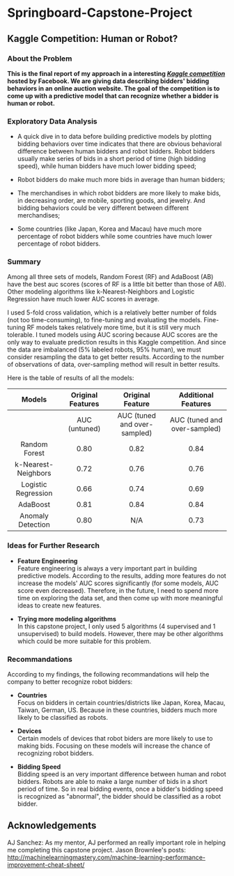 # Springboard-Capstone-Project

## Kaggle Competition: Human or Robot?

### About the Problem

__This is the final report of my approach in a interesting _[Kaggle competition](https://www.kaggle.com/c/facebook-recruiting-iv-human-or-bot)_ hosted by Facebook. We are giving data describing bidders' bidding behaviors in an online auction website. The goal of the competition is to come up with a predictive model that can recognize whether a bidder is human or robot.__

### Exploratory Data Analysis

* A quick dive in to data before building predictive models by plotting bidding behaviors over time indicates that there are obvious behavioral difference between human bidders and robot bidders. Robot bidders usually make series of bids in a short period of time (high bidding speed), while human bidders have much lower bidding speed;


* Robot bidders do make much more bids in average than human bidders;


* The merchandises in which robot bidders are more likely to make bids, in decreasing order, are mobile, sporting goods, and jewelry. And bidding behaviors could be very different between different merchandises;


* Some countries (like Japan, Korea and Macau) have much more percentage of robot bidders while some countries have much lower percentage of robot bidders.

### Summary 

   Among all three sets of models, Random Forest (RF) and AdaBoost (AB) have the best auc scores (scores of RF is a little bit better than those of AB). Other modeling algorithms like k-Nearest-Neighbors and Logistic Regression have much lower AUC scores in average. 

   I used 5-fold cross validation, which is a relatively better number of folds (not too time-consuming), to fine-tuning and evaluating the models. Fine-tuning RF models takes relatively more time, but it is still very much tolerable. I tuned models using AUC scoring because AUC scores are the only way to evaluate prediction results in this Kaggle competition. And since the data are imbalanced (5% labeled robots, 95% human), we must consider resampling the data to get better results. According to the number of observations of data, over-sampling method will result in better results.
    
   Here is the table of results of all the models:
    
    
|        Models       | Original Features |   Original Feature       |       Additional Features      |
|:-------------------:|:-------------:|:----------------------------:|:------------------------------:|
|                     | AUC (untuned) | AUC (tuned and over-sampled) |   AUC (tuned and over-sampled) |
|    Random Forest    |  0.80         |   0.82                       |   0.84                         |
| k-Nearest-Neighbors |  0.72         |   0.76                       |   0.76                         |
| Logistic Regression |  0.66         |   0.74                       |   0.69                         |
|       AdaBoost      |  0.81         |   0.84                       |   0.84                         |
|  Anomaly Detection  |  0.80         |   N/A                        |   0.73                         |

### Ideas for Further Research

* **Feature Engineering**  
   Feature engineering is always a very important part in building predictive models. According to the results, adding more features do not increase the models' AUC scores significantly (for some models, AUC score even decreased). Therefore, in the future, I need to spend more time on exploring the data set, and then come up with more meaningful ideas to create new features.


* **Trying more modeling algorithms**  
   In this capstone project, I only used 5 algorithms (4 supervised and 1 unsupervised) to build models. However, there may be other algorithms which could be more suitable for this problem.
   
### Recommandations

According to my findings, the following recommandations will help the company to better recognize robot bidders:  

* **Countries**  
   Focus on bidders in certain countries/districts like Japan, Korea, Macau, Taiwan, German, US. Because in these countries, bidders much more likely to be classified as robots.  
   
   
* **Devices**  
   Certain models of devices that robot biders are more likely to use to making bids. Focusing on these models will increase the chance of recognizing robot bidders.  
   
   
* **Bidding Speed**  
   Bidding speed is an very important difference between human and robot bidders. Robots are able to make a large number of bids in a short period of time. So in real bidding events, once a bidder's bidding speed is recognized as "abnormal", the bidder should be classified as a robot bidder.  

## Acknowledgements
AJ Sanchez: As my mentor, AJ performed an really important role in helping me completing this capstone project.
Jason Brownlee's posts: http://machinelearningmastery.com/machine-learning-performance-improvement-cheat-sheet/
